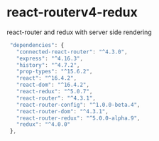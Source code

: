 # react-routerv4-redux
react-router and redux with server side rendering
 ```javascript
  "dependencies": {
    "connected-react-router": "^4.3.0",
    "express": "^4.16.3",
    "history": "^4.7.2",
    "prop-types": "^15.6.2",
    "react": "^16.4.2",
    "react-dom": "^16.4.2",
    "react-redux": "^5.0.7",
    "react-router": "^4.3.1",
    "react-router-config": "^1.0.0-beta.4",
    "react-router-dom": "^4.3.1",
    "react-router-redux": "^5.0.0-alpha.9",
    "redux": "^4.0.0"
  },
  ```
